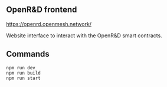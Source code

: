 ## OpenR&D frontend

https://openrd.openmesh.network/

Website interface to interact with the OpenR&D smart contracts.  

## Commands
```
npm run dev
npm run build
npm run start
```
